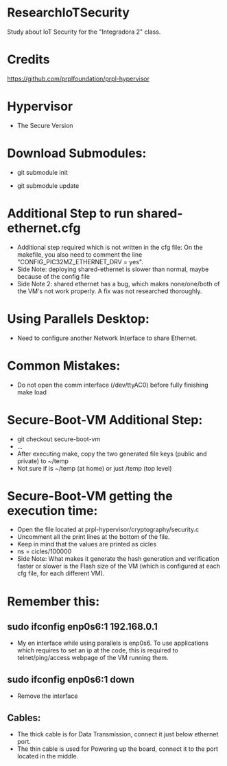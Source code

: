 # ResearchIoTSecurity
Study about IoT Security for the "Integradora 2" class.

# Credits

https://github.com/prplfoundation/prpl-hypervisor

# Hypervisor

- The Secure Version


# Download Submodules:
- git submodule init

- git submodule update


# Additional Step to run shared-ethernet.cfg
- Additional step required which is not written in the cfg file: On the makefile, you also need to comment the line "CONFIG_PIC32MZ_ETHERNET_DRV = yes".
- Side Note: deploying shared-ethernet is slower than normal, maybe because of the config file
- Side Note 2: shared ethernet has a bug, which makes none/one/both of the VM's not work properly. A fix was not researched thoroughly.

# Using Parallels Desktop:
- Need to configure another Network Interface to share Ethernet.

# Common Mistakes:
- Do not open the comm interface (/dev/ttyAC0) before fully finishing make load

# Secure-Boot-VM Additional Step:
- git checkout secure-boot-vm
- ...
- After executing make, copy the two generated file keys (public and private) to ~/temp
- Not sure if is ~/temp (at home) or just /temp (top level)

# Secure-Boot-VM getting the execution time:
- Open the file located at prpl-hypervisor/cryptography/security.c
- Uncomment all the print lines at the bottom of the file.
- Keep in mind that the values are printed as cicles
-  ns  = cicles/100000
- Side Note: What makes it generate the hash generation and verification faster or slower is the Flash size of the VM (which is configured at each cfg file, for each different VM).

# Remember this:
## sudo ifconfig enp0s6:1 192.168.0.1
- My en interface while using parallels is enp0s6. To use applications which requires to set an ip at the code, this is required to telnet/ping/access webpage of the VM running them.

## sudo ifconfig enp0s6:1 down
- Remove the interface

##  Cables:
- The thick cable is for Data Transmission, connect it just below ethernet port.
- The thin cable is used for Powering up the board, connect it to the port located in the middle.

